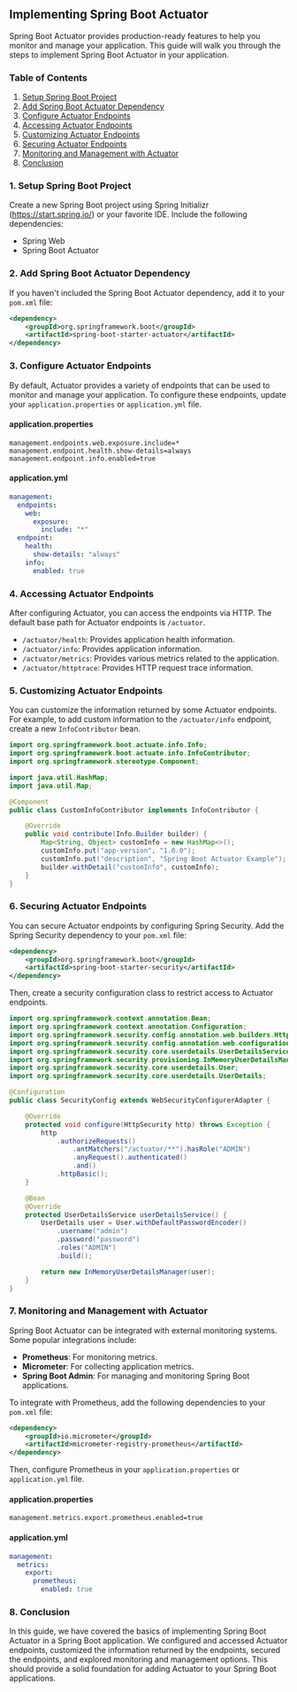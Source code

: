 
## Implementing Spring Boot Actuator

Spring Boot Actuator provides production-ready features to help you monitor and manage your application. This guide will walk you through the steps to implement Spring Boot Actuator in your application.

### Table of Contents

1. [Setup Spring Boot Project](#setup-spring-boot-project)
2. [Add Spring Boot Actuator Dependency](#add-spring-boot-actuator-dependency)
3. [Configure Actuator Endpoints](#configure-actuator-endpoints)
4. [Accessing Actuator Endpoints](#accessing-actuator-endpoints)
5. [Customizing Actuator Endpoints](#customizing-actuator-endpoints)
6. [Securing Actuator Endpoints](#securing-actuator-endpoints)
7. [Monitoring and Management with Actuator](#monitoring-and-management-with-actuator)
8. [Conclusion](#conclusion)

### 1. Setup Spring Boot Project

Create a new Spring Boot project using Spring Initializr (https://start.spring.io/) or your favorite IDE. Include the following dependencies:

- Spring Web
- Spring Boot Actuator

### 2. Add Spring Boot Actuator Dependency

If you haven't included the Spring Boot Actuator dependency, add it to your `pom.xml` file:

```xml
<dependency>
    <groupId>org.springframework.boot</groupId>
    <artifactId>spring-boot-starter-actuator</artifactId>
</dependency>
```

### 3. Configure Actuator Endpoints

By default, Actuator provides a variety of endpoints that can be used to monitor and manage your application. To configure these endpoints, update your `application.properties` or `application.yml` file.

#### application.properties

```properties
management.endpoints.web.exposure.include=*
management.endpoint.health.show-details=always
management.endpoint.info.enabled=true
```

#### application.yml

```yaml
management:
  endpoints:
    web:
      exposure:
        include: "*"
  endpoint:
    health:
      show-details: "always"
    info:
      enabled: true
```

### 4. Accessing Actuator Endpoints

After configuring Actuator, you can access the endpoints via HTTP. The default base path for Actuator endpoints is `/actuator`.

- `/actuator/health`: Provides application health information.
- `/actuator/info`: Provides application information.
- `/actuator/metrics`: Provides various metrics related to the application.
- `/actuator/httptrace`: Provides HTTP request trace information.

### 5. Customizing Actuator Endpoints

You can customize the information returned by some Actuator endpoints. For example, to add custom information to the `/actuator/info` endpoint, create a new `InfoContributor` bean.

```java
import org.springframework.boot.actuate.info.Info;
import org.springframework.boot.actuate.info.InfoContributor;
import org.springframework.stereotype.Component;

import java.util.HashMap;
import java.util.Map;

@Component
public class CustomInfoContributor implements InfoContributor {

    @Override
    public void contribute(Info.Builder builder) {
        Map<String, Object> customInfo = new HashMap<>();
        customInfo.put("app-version", "1.0.0");
        customInfo.put("description", "Spring Boot Actuator Example");
        builder.withDetail("customInfo", customInfo);
    }
}
```

### 6. Securing Actuator Endpoints

You can secure Actuator endpoints by configuring Spring Security. Add the Spring Security dependency to your `pom.xml` file:

```xml
<dependency>
    <groupId>org.springframework.boot</groupId>
    <artifactId>spring-boot-starter-security</artifactId>
</dependency>
```

Then, create a security configuration class to restrict access to Actuator endpoints.

```java
import org.springframework.context.annotation.Bean;
import org.springframework.context.annotation.Configuration;
import org.springframework.security.config.annotation.web.builders.HttpSecurity;
import org.springframework.security.config.annotation.web.configuration.WebSecurityConfigurerAdapter;
import org.springframework.security.core.userdetails.UserDetailsService;
import org.springframework.security.provisioning.InMemoryUserDetailsManager;
import org.springframework.security.core.userdetails.User;
import org.springframework.security.core.userdetails.UserDetails;

@Configuration
public class SecurityConfig extends WebSecurityConfigurerAdapter {

    @Override
    protected void configure(HttpSecurity http) throws Exception {
        http
            .authorizeRequests()
                .antMatchers("/actuator/**").hasRole("ADMIN")
                .anyRequest().authenticated()
                .and()
            .httpBasic();
    }

    @Bean
    @Override
    protected UserDetailsService userDetailsService() {
        UserDetails user = User.withDefaultPasswordEncoder()
            .username("admin")
            .password("password")
            .roles("ADMIN")
            .build();

        return new InMemoryUserDetailsManager(user);
    }
}
```

### 7. Monitoring and Management with Actuator

Spring Boot Actuator can be integrated with external monitoring systems. Some popular integrations include:

- **Prometheus**: For monitoring metrics.
- **Micrometer**: For collecting application metrics.
- **Spring Boot Admin**: For managing and monitoring Spring Boot applications.

To integrate with Prometheus, add the following dependencies to your `pom.xml` file:

```xml
<dependency>
    <groupId>io.micrometer</groupId>
    <artifactId>micrometer-registry-prometheus</artifactId>
</dependency>
```

Then, configure Prometheus in your `application.properties` or `application.yml` file.

#### application.properties

```properties
management.metrics.export.prometheus.enabled=true
```

#### application.yml

```yaml
management:
  metrics:
    export:
      prometheus:
        enabled: true
```

### 8. Conclusion

In this guide, we have covered the basics of implementing Spring Boot Actuator in a Spring Boot application. We configured and accessed Actuator endpoints, customized the information returned by the endpoints, secured the endpoints, and explored monitoring and management options. This should provide a solid foundation for adding Actuator to your Spring Boot applications.